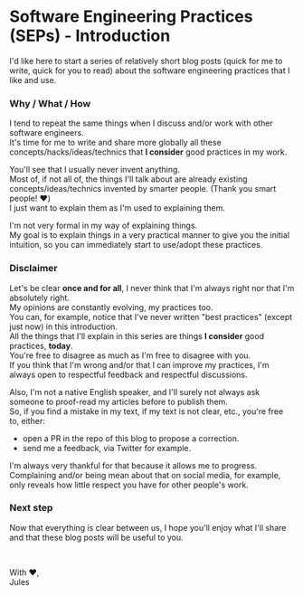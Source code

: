 # Software Engineering Practices (SEPs) - Introduction

I'd like here to start a series of relatively short blog posts (quick for me to write, quick for you to read) about the software engineering practices that I like and use.

### Why / What / How

I tend to repeat the same things when I discuss and/or work with other software engineers.   
It's time for me to write and share more globally all these concepts/hacks/ideas/technics that **I consider** good practices in my work.

You'll see that I usually never invent anything.    
Most of, if not all of, the things I'll talk about are already existing concepts/ideas/technics invented by smarter people. (Thank you smart people! ❤️)      
I just want to explain them as I'm used to explaining them.

I'm not very formal in my way of explaining things.    
My goal is to explain things in a very practical manner to give you the initial intuition, so you can immediately start to use/adopt these practices.

### Disclaimer

Let's be clear **once and for all**, I never think that I'm always right nor that I'm absolutely right.   
My opinions are constantly evolving, my practices too.   
You can, for example, notice that I've never written "best practices" (except just now) in this introduction.    
All the things that I'll explain in this series are things **I consider** good practices, **today**.   
You're free to disagree as much as I'm free to disagree with you.   
If you think that I'm wrong and/or that I can improve my practices, I'm always open to respectful feedback and respectful discussions.

Also, I'm not a native English speaker, and I'll surely not always ask someone to proof-read my articles before to publish them.   
So, if you find a mistake in my text, if my text is not clear, etc., you're free to, either:
 - open a PR in the repo of this blog to propose a correction.
 - send me a feedback, via Twitter for example.     

I'm always very thankful for that because it allows me to progress.   
Complaining and/or being mean about that on social media, for example, only reveals how little respect you have for other people's work.

### Next step

Now that everything is clear between us, I hope you'll enjoy what I'll share and that these blog posts will be useful to you.

<br/>

With ❤️,   
Jules

